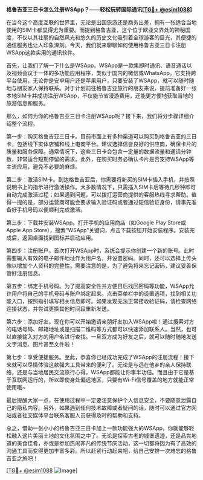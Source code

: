 **格鲁吉亚三日卡怎么注册WSApp？——轻松玩转国际通讯[[TG💪+ @esim1088](https://t.me/s/esim1088)]**

在当今这个高度互联的世界里，无论是出国旅游还是商务出差，拥有一张适合当地使用的SIM卡都显得尤为重要。而提到格鲁吉亚，这个位于欧亚交界处的神秘国度，不仅以其壮丽的自然风光和悠久的历史文化吸引着全球游客的目光，其便捷的通信服务也让人印象深刻。今天，我们就来聊聊如何使用格鲁吉亚三日卡注册WSApp这款实用的通讯软件。

首先，让我们了解一下什么是WSApp。WSApp是一款集即时通讯、语音通话以及视频会议于一体的多功能应用程序，类似于国内的微信或WhatsApp。它支持跨平台使用，无论你是安卓用户还是苹果用户，只要安装了WSApp，就可以随时随地与朋友家人保持联系。对于计划前往格鲁吉亚旅行的朋友来说，提前准备好一张本地SIM卡并成功注册WSApp，不仅能节省漫游费用，还能更方便地获取当地的旅游信息和服务。

那么，如何为你的格鲁吉亚三日卡注册WSApp呢？接下来，我们将分步骤详细介绍整个流程。

第一步：购买格鲁吉亚三日卡。目前市面上有多种渠道可以购买到格鲁吉亚的三日卡，包括线下实体店铺和线上电商平台。建议选择信誉良好的供应商，确保卡片的质量和服务保障。通常情况下，这些三日卡会包含一定量的数据流量和通话分钟数，非常适合短期停留的需求。此外，在购买时务必确认卡片是否支持WSApp等主流应用，避免不必要的麻烦。

第二步：激活SIM卡。到达格鲁吉亚后，你需要将新买的SIM卡插入手机，并按照说明书上的指示进行激活操作。大多数情况下，只需插入SIM卡后等待几秒钟即可自动完成激活过程；如果遇到问题，可以拨打运营商提供的客服热线寻求帮助。值得一提的是，部分运营商可能会要求输入验证码或者通过短信验证身份，请事先准备好手机号码以便顺利完成激活。

第三步：下载并安装WSApp。打开手机的应用商店（如Google Play Store或Apple App Store），搜索“WSApp”关键词，点击下载按钮开始安装程序。安装完成后，返回桌面找到图标并启动应用。

第四步：注册账户。首次打开WSApp时，系统会提示你创建一个新的账号。此时需要输入有效的电子邮件地址作为用户名，并设置密码。同时，还可以选择上传头像以增加个人资料的完整性。需要注意的是，为了避免将来忘记密码，建议妥善保管好注册信息。

第五步：绑定手机号码。为了提高安全性并方便日后找回密码等功能，WSApp允许用户将自己的手机号码与账户绑定起来。点击菜单栏中的设置选项，找到相关功能入口，按照指引填写相关信息即可。如果发现无法正常接收验证码，请检查网络连接状态，并尝试更换其他时间段重新发送。

第六步：添加好友。现在你可以开始邀请亲朋好友加入WSApp啦！通过搜索对方的电话号码、邮箱地址或是扫描二维码等方式都可以快速添加联系人。当然，也可以直接输入对方的用户名进行查找。一旦双方成为好友之后，就可以随时随地发送文字消息、图片甚至文件啦！

第七步：享受便捷服务。至此，恭喜你已经成功完成了WSApp的注册流程！接下来就可以尽情体验这款强大工具带来的便利了。无论是与远在他乡的亲人保持联络，还是与当地居民交流旅行心得，WSApp都能让你事半功倍。而且由于它是基于互联网运行的，所以即使身处偏远地区，只要有Wi-Fi信号覆盖的地方就能正常使用哦~

最后提醒大家一点，在使用过程中一定要注意保护个人信息安全，不要随意泄露自己的隐私内容。另外，如果遇到任何技术故障或者疑问的话，随时可以通过官方网站或者社交媒体平台联系客服人员获得及时的帮助和支持。

总之，借助一张小小的格鲁吉亚三日卡加上一款功能强大的WSApp，你就能够轻松融入这片美丽土地的文化氛围之中了。无论是探索古老的城堡遗迹，还是品尝地道的美食佳肴，亦或是参加热闹非凡的传统节庆活动，这一切都将因为有了高效的沟通工具而变得更加丰富多彩。所以赶紧行动起来吧，给自己安排一次难忘的格鲁吉亚之旅吧！

[[TG💪+ @esim1088](https://t.me/s/esim1088) ![Image](https://i.postimg.cc/4NQfJmqS/Snipaste-2025-05-13-00-14-12.png)]